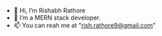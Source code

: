 - 👋 Hi, I’m Rishabh Rathore
- 👀 I’m a MERN stack developer.
- 📫 You can reah me at "rish.rathore9@gmail.com"


